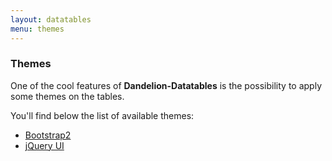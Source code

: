 ```yaml
---
layout: datatables
menu: themes
---
```


### Themes

One of the cool features of **Dandelion-Datatables** is the possibility to apply some themes on the tables.

You\'ll find below the list of available themes:

 * [Bootstrap2](bootstrap2.html)
 * [jQuery UI](jqueryui.html)
